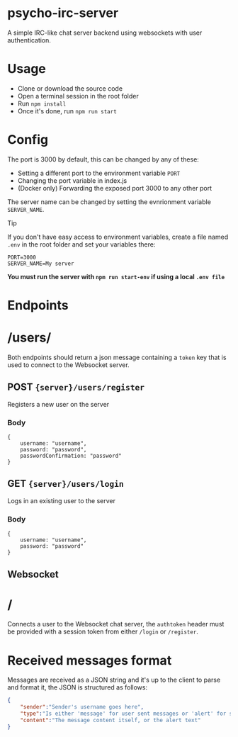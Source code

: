 # psycho-irc-server
A simple IRC-like chat server backend using websockets with user authentication.

# Usage
- Clone or download the source code
- Open a terminal session in the root folder
- Run `npm install`
- Once it's done, run `npm run start`

# Config
The port is 3000 by default, this can be changed by any of these:
- Setting a different port to the environment variable `PORT`
- Changing the port variable in index.js
- (Docker only) Forwarding the exposed port 3000 to any other port

The server name can be changed by setting the evnrionment variable `SERVER_NAME`.

> [!TIP]
> If you don't have easy access to environment variables, create a file named `.env` in the root folder and set your variables there:
> ```
> PORT=3000
> SERVER_NAME=My server
> ```
> **You must run the server with `npm run start-env` if using a local `.env file`**

# Endpoints
# /users/
Both endpoints should return a json message containing a `token` key that is used to connect to the Websocket server.
## POST `{server}/users/register`
Registers a new user on the server
### Body
```
{
    username: "username",
    password: "password",
    passwordConfirmation: "password"
}
```

## GET `{server}/users/login`
Logs in an existing user to the server
### Body
```
{
    username: "username",
    password: "password"
}
```
## Websocket
# /
Connects a user to the Websocket chat server, the `authtoken` header must be provided with a session token from either `/login` or `/register`.
# Received messages format
Messages are received as a JSON string and it's up to the client to parse and format it, the JSON is structured as follows:
```json
{
    "sender":"Sender's username goes here",
    "type":"Is either 'message' for user sent messages or 'alert' for system alerts like connection status",
    "content":"The message content itself, or the alert text"
}
```

